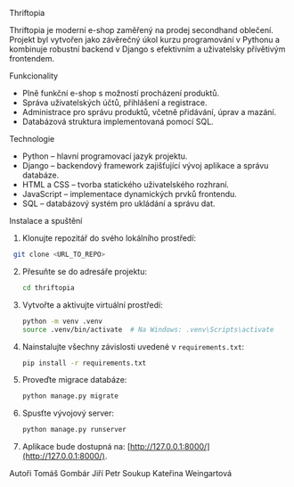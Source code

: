  Thriftopia

Thriftopia je moderní e-shop zaměřený na prodej secondhand oblečení. Projekt byl vytvořen jako závěrečný úkol kurzu programování v Pythonu a kombinuje robustní backend v Django s efektivním a uživatelsky přívětivým frontendem.


Funkcionality
- Plně funkční e-shop s možností procházení produktů.
- Správa uživatelských účtů, přihlášení a registrace.
- Administrace pro správu produktů, včetně přidávání, úprav a mazání.
- Databázová struktura implementovaná pomocí SQL.



Technologie
- Python – hlavní programovací jazyk projektu.
- Django – backendový framework zajišťující vývoj aplikace a správu databáze.
- HTML a CSS – tvorba statického uživatelského rozhraní.
- JavaScript – implementace dynamických prvků frontendu.
- SQL – databázový systém pro ukládání a správu dat.



Instalace a spuštění
1. Klonujte repozitář do svého lokálního prostředí:
 
  ```bash
   git clone <URL_TO_REPO>

   ```
2. Přesuňte se do adresáře projektu:

   ```bash
   cd thriftopia
   ```

3. Vytvořte a aktivujte virtuální prostředí:

   ```bash
   python -m venv .venv
   source .venv/bin/activate  # Na Windows: .venv\Scripts\activate
   ```

4. Nainstalujte všechny závislosti uvedené v `requirements.txt`:

   ```bash
   pip install -r requirements.txt
   ```

5. Proveďte migrace databáze:

   ```bash
   python manage.py migrate
   ```

6. Spusťte vývojový server:

   ```bash
   python manage.py runserver
   ```

7. Aplikace bude dostupná na: [http://127.0.0.1:8000/](http://127.0.0.1:8000/).



Autoři
Tomáš Gombár
Jiří Petr Soukup
Kateřina Weingartová

